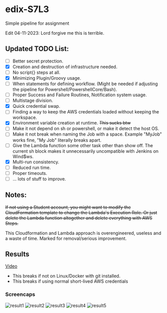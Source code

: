 # edix-S7L3
Simple pipeline for assignment

Edit 04-11-2023: Lord forgive me this is terrible.
## Updated TODO List:
- [ ] Better secret protection.
- [x] Creation and destruction of infrastructure needed.
- [ ] No script{} steps at all.
- [x] Minimizing Plugin/Groovy usage.
- [ ] When statements for defining workflow. (Might be needed if adjusting the pipeline for Powershell/PowershellCore/Bash).
- [ ] Proper Success and Failure Routines, Notification system usage.
- [ ] Multistage division.
- [x] Quick credential swap.
- [ ] Finding a way to keep the AWS credentials loaded without keeping the workspace.
- [x] Environment variable creation at runtime. ~~This sucks btw~~
- [ ] Make it not depend on sh or powershell, or make it detect the host OS.
- [ ] Make it not break when naming the Job with a space. Example "MyJob" works fine, "My Job" literally breaks apart.
- [ ] Give the Lambda function some other task other than show off. The current sh block makes it unnecessarily uncompatible with Jenkins on Wind$ws.
- [x] Multi-run consistency.
- [ ] Reduced run time.
- [ ] Proper timeouts.
- [ ] ... lots of stuff to improve.

## Notes:
~~If not using a Student account, you might want to modify the CloudFormation template to change the Lambda's Execution Role.
Or just delete the Lambda function altogether and delete everything with AWS Steps.~~

This Cloudformation and Lambda approach is overengineered, useless and a waste of time.
Marked for removal/serious improvement.

## Results
[Video](https://raw.githubusercontent.com/txrm/edix-S7L3/main/Video.mp4)
- This breaks if not on Linux/Docker with git installed.
- This breaks if using normal short-lived AWS credentials

### Screencaps
![result1](https://github.com/txrm/edix-S7L3/blob/main/screencaps/1.png?raw=true)
![result2](https://github.com/txrm/edix-S7L3/blob/main/screencaps/2.png?raw=true)
![result3](https://github.com/txrm/edix-S7L3/blob/main/screencaps/3.png?raw=true)
![result4](https://github.com/txrm/edix-S7L3/blob/main/screencaps/4.png?raw=true)
![result5](https://github.com/txrm/edix-S7L3/blob/main/screencaps/5.png?raw=true)
